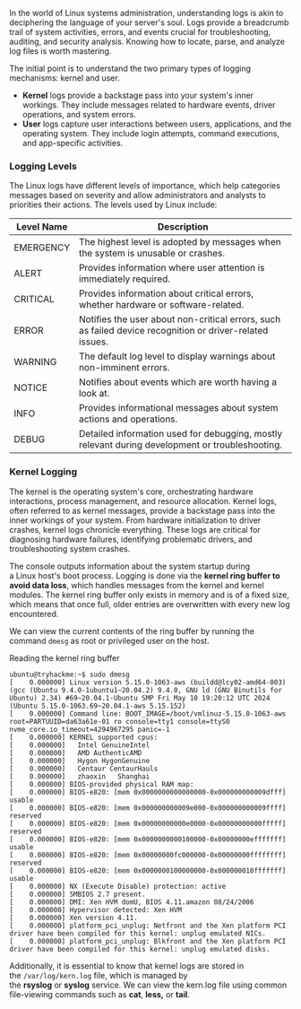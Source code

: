 In the world of Linux systems administration, understanding logs is akin to deciphering the language of your server's soul. Logs provide a breadcrumb trail of system activities, errors, and events crucial for troubleshooting, auditing, and security analysis. Knowing how to locate, parse, and analyze log files is worth mastering.

The initial point is to understand the two primary types of logging mechanisms: kernel and user.

- **Kernel** logs provide a backstage pass into your system's inner workings. They include messages related to hardware events, driver operations, and system errors.
- **User** logs capture user interactions between users, applications, and the operating system. They include login attempts, command executions, and app-specific activities.

### Logging Levels

The Linux logs have different levels of importance, which help categories messages based on severity and allow administrators and analysts to priorities their actions. The levels used by Linux include:

|Level Name|Description|
|---|---|
|EMERGENCY|The highest level is adopted by messages when the system is unusable or crashes.|
|ALERT|Provides information where user attention is immediately required.|
|CRITICAL|Provides information about critical errors, whether hardware or software-related.|
|ERROR|Notifies the user about non-critical errors, such as failed device recognition or driver-related issues.|
|WARNING|The default log level to display warnings about non-imminent errors.|
|NOTICE|Notifies about events which are worth having a look at.|
|INFO|Provides informational messages about system actions and operations.|
|DEBUG|Detailed information used for debugging, mostly relevant during development or troubleshooting.|

  

### Kernel Logging

The kernel is the operating system's core, orchestrating hardware interactions, process management, and resource allocation. Kernel logs, often referred to as kernel messages, provide a backstage pass into the inner workings of your system. From hardware initialization to driver crashes, kernel logs chronicle everything. These logs are critical for diagnosing hardware failures, identifying problematic drivers, and troubleshooting system crashes.

The console outputs information about the system startup during a Linux host's boot process. Logging is done via the **kernel ring buffer to avoid data loss**, which handles messages from the kernel and kernel modules. The kernel ring buffer only exists in memory and is of a fixed size, which means that once full, older entries are overwritten with every new log encountered.

We can view the current contents of the ring buffer by running the command `dmesg` as root or privileged user on the host. 

Reading the kernel ring buffer

```shell-session
ubuntu@tryhackme:~$ sudo dmesg
[    0.000000] Linux version 5.15.0-1063-aws (buildd@lcy02-amd64-003) (gcc (Ubuntu 9.4.0-1ubuntu1~20.04.2) 9.4.0, GNU ld (GNU Binutils for Ubuntu) 2.34) #69~20.04.1-Ubuntu SMP Fri May 10 19:20:12 UTC 2024 (Ubuntu 5.15.0-1063.69~20.04.1-aws 5.15.152)
[    0.000000] Command line: BOOT_IMAGE=/boot/vmlinuz-5.15.0-1063-aws root=PARTUUID=da63a61e-01 ro console=tty1 console=ttyS0 nvme_core.io_timeout=4294967295 panic=-1
[    0.000000] KERNEL supported cpus:
[    0.000000]   Intel GenuineIntel
[    0.000000]   AMD AuthenticAMD
[    0.000000]   Hygon HygonGenuine
[    0.000000]   Centaur CentaurHauls
[    0.000000]   zhaoxin   Shanghai  
[    0.000000] BIOS-provided physical RAM map:
[    0.000000] BIOS-e820: [mem 0x0000000000000000-0x000000000009dfff] usable
[    0.000000] BIOS-e820: [mem 0x000000000009e000-0x000000000009ffff] reserved
[    0.000000] BIOS-e820: [mem 0x00000000000e0000-0x00000000000fffff] reserved
[    0.000000] BIOS-e820: [mem 0x0000000000100000-0x00000000efffffff] usable
[    0.000000] BIOS-e820: [mem 0x00000000fc000000-0x00000000ffffffff] reserved
[    0.000000] BIOS-e820: [mem 0x0000000100000000-0x000000010fffffff] usable
[    0.000000] NX (Execute Disable) protection: active
[    0.000000] SMBIOS 2.7 present.
[    0.000000] DMI: Xen HVM domU, BIOS 4.11.amazon 08/24/2006
[    0.000000] Hypervisor detected: Xen HVM
[    0.000000] Xen version 4.11.
[    0.000000] platform_pci_unplug: Netfront and the Xen platform PCI driver have been compiled for this kernel: unplug emulated NICs.
[    0.000000] platform_pci_unplug: Blkfront and the Xen platform PCI driver have been compiled for this kernel: unplug emulated disks.
```

  

Additionally, it is essential to know that kernel logs are stored in the `/var/log/kern.log` file, which is managed by the **rsyslog** or **syslog** service. We can view the kern.log file using common file-viewing commands such as **cat**, **less,** or **tail**.